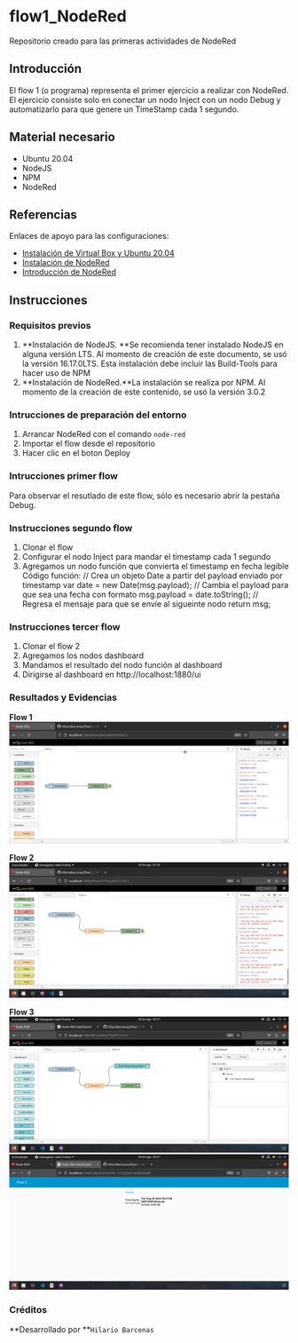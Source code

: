 # flow1_NodeRed
Repositorio creado para las primeras actividades de NodeRed

## Introducción
El flow 1 (o programa) representa el primer ejercicio a realizar con NodeRed. El ejercicio consiste solo en conectar un nodo Inject con un nodo Debug y automatizarlo para que genere un TimeStamp cada 1 segundo.
## Material necesario
- Ubuntu 20.04
- NodeJS
 - NPM
 - NodeRed

## Referencias
Enlaces de apoyo para las configuraciones:
- [Instalación de Virtual Box y Ubuntu 20.04](https://edu.codigoiot.com/course/view.php?id=812 "nstalación de Virtual Box y Ubuntu 20.04")
- [Instalación de NodeRed](https://edu.codigoiot.com/course/view.php?id=817 "Instalación de NodeRed")
- [Introducción de NodeRed](https://edu.codigoiot.com/course/view.php?id=278 "Introducción de NodeRed")

## Instrucciones
### Requisitos previos
1. **Instalación de NodeJS. **Se recomienda tener instalado NodeJS en alguna versión LTS. Al momento de creación de este documento, se usó la versión 16.17.0LTS. Esta instalación debe incluir las Build-Tools para hacer uso de NPM
2. **Instalación de NodeRed.**La instalación se realiza por NPM. Al momento de la creación de este contenido, se usó la versión 3.0.2

### Intrucciones de preparación del entorno
1. Arrancar NodeRed con el comando `node-red`
2. Importar el flow desde el repositorio
3. Hacer clic en el boton Deploy

### Intrucciones primer flow
Para observar el resutlado de este flow, sólo es necesario abrir la pestaña Debug.
### Instrucciones segundo flow

1. Clonar el flow
2. Configurar el nodo Inject para mandar el timestamp cada 1 segundo
3. Agregamos un nodo función que convierta el timestamp en fecha legible
	Código función:
		// Crea un objeto Date a partir del payload enviado por timestamp
		var date = new Date(msg.payload);
		// Cambia el payload para que sea una fecha con formato
		msg.payload = date.toString();
		// Regresa el mensaje para que se envíe al sigueinte nodo
		return msg;

### Instrucciones tercer flow

1. Clonar el flow 2
2. Agregamos los nodos dashboard
3. Mandamos el resultado del nodo función al dashboard
4. Dirigirse al dashboard en http://localhost:1880/ui

### Resultados y Evidencias
**Flow 1**
![](https://github.com/HilarioBarcenas/flow1_NodeRed/blob/main/Flow1.png?raw=true)

**Flow 2**
![](https://github.com/HilarioBarcenas/flow1_NodeRed/blob/main/Flow2.png?raw=true)

**Flow 3**
![](https://github.com/HilarioBarcenas/flow1_NodeRed/blob/main/Flow3-1.png?raw=true)
![](https://github.com/HilarioBarcenas/flow1_NodeRed/blob/main/Flow3-2.png?raw=true)

### Créditos
**Desarrollado por **`Hilario Barcenas`